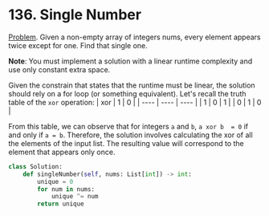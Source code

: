 # 136. Single Number

[Problem](https://leetcode.com/problems/single-number/). Given a non-empty array of integers nums, every element appears twice except for one. Find that single one.

**Note**: You must implement a solution with a linear runtime complexity and use only constant extra space.

Given the constrain that states that the runtime must be linear, the solution should rely on a for loop (or something equivalent). Let's recall the truth table of the ```xor``` operation:
| xor  |  1 | 0 |
| ---- | ---- | ---- |
| 1 | 0 | 1  |
| 0 | 1 | 0  |

From this table, we can observe that for integers ```a``` and ```b```,  ``` a xor b  = 0 ``` if and only if ```a = b```. Therefore, the solution involves calculating the xor of all the elements of the input list. The resulting value will correspond to the element that appears only once. 

```python
class Solution:
    def singleNumber(self, nums: List[int]) -> int:
        unique = 0
        for num in nums:
            unique ^= num
        return unique
```